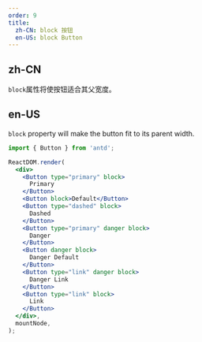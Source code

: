 ```yaml
---
order: 9
title:
  zh-CN: block 按钮
  en-US: block Button
---
```


## zh-CN

`block`属性将使按钮适合其父宽度。

## en-US

`block` property will make the button fit to its parent width.

```jsx
import { Button } from 'antd';

ReactDOM.render(
  <div>
    <Button type="primary" block>
      Primary
    </Button>
    <Button block>Default</Button>
    <Button type="dashed" block>
      Dashed
    </Button>
    <Button type="primary" danger block>
      Danger
    </Button>
    <Button danger block>
      Danger Default
    </Button>
    <Button type="link" danger block>
      Danger Link
    </Button>
    <Button type="link" block>
      Link
    </Button>
  </div>,
  mountNode,
);
```
